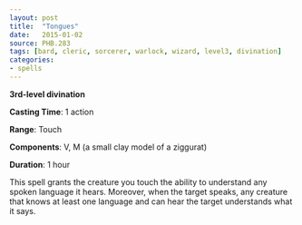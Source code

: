 ```yaml
---
layout: post
title:  "Tongues"
date:   2015-01-02
source: PHB.283
tags: [bard, cleric, sorcerer, warlock, wizard, level3, divination]
categories:
- spells
---
```


**3rd-level divination**

**Casting Time**: 1 action

**Range**: Touch

**Components**: V, M (a small clay model of a ziggurat)

**Duration**: 1 hour

This spell grants the creature you touch the ability to understand any spoken language it hears. Moreover, when the target speaks, any creature that knows at least one language and can hear the target understands what it says.
